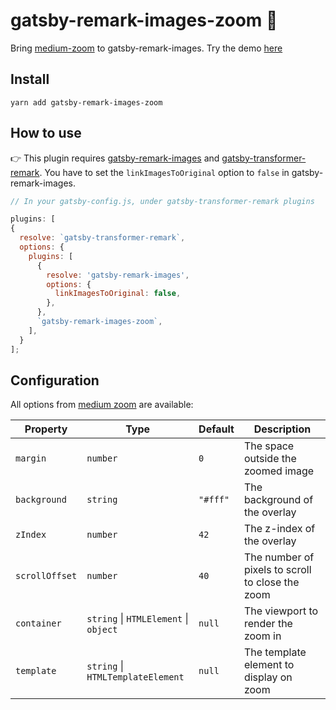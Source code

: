 # gatsby-remark-images-zoom 👀

Bring [medium-zoom](https://github.com/francoischalifour/medium-zoom) to gatsby-remark-images. Try the demo [here](https://www.premieroctet.com/blog/react-amsterdam-2019/)

## Install

```
yarn add gatsby-remark-images-zoom
```

## How to use

👉 This plugin requires [gatsby-remark-images](https://www.gatsbyjs.org/packages/gatsby-remark-images/) and [gatsby-transformer-remark](https://www.gatsbyjs.org/packages/gatsby-transformer-remark). You have to set the `linkImagesToOriginal` option to `false` in gatsby-remark-images.

```js
// In your gatsby-config.js, under gatsby-transformer-remark plugins

plugins: [
{
  resolve: `gatsby-transformer-remark`,
  options: {
    plugins: [
      {
        resolve: 'gatsby-remark-images',
        options: {
          linkImagesToOriginal: false,
        },
      },
      `gatsby-remark-images-zoom`,
    ],
  }
];
```

## Configuration

All options from [medium zoom](https://github.com/francoischalifour/medium-zoom) are available:

| Property       | Type                                  | Default  | Description                                      |
| -------------- | ------------------------------------- | -------- | ------------------------------------------------ |
| `margin`       | `number`                              | `0`      | The space outside the zoomed image               |
| `background`   | `string`                              | `"#fff"` | The background of the overlay                    |
| `zIndex`       | `number`                              | `42`     | The z-index of the overlay                       |
| `scrollOffset` | `number`                              | `40`     | The number of pixels to scroll to close the zoom |
| `container`    | `string` \| `HTMLElement` \| `object` | `null`   | The viewport to render the zoom in               |
| `template`     | `string` \| `HTMLTemplateElement`     | `null`   | The template element to display on zoom          |
